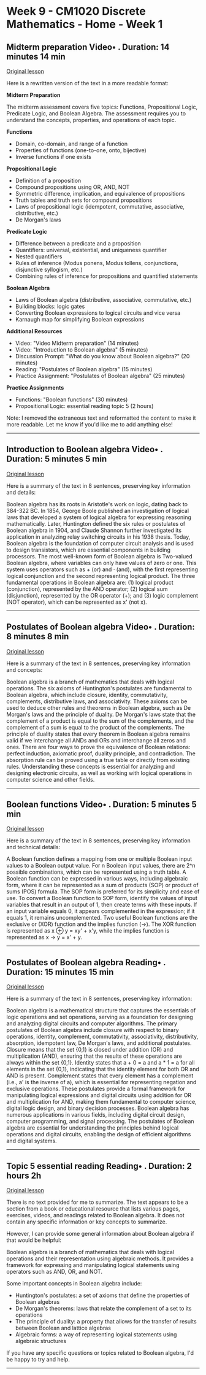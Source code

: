 # Week 9 - CM1020 Discrete Mathematics - Home - Week 1

## Midterm preparation Video• . Duration: 14 minutes 14 min

[Original lesson](https://www.coursera.org/learn/uol-discrete-mathematics/lecture/IA5MI/midterm-preparation)

Here is a rewritten version of the text in a more readable format:

**Midterm Preparation**

The midterm assessment covers five topics: Functions, Propositional Logic, Predicate Logic, and Boolean Algebra. The assessment requires you to understand the concepts, properties, and operations of each topic.

**Functions**

* Domain, co-domain, and range of a function
* Properties of functions (one-to-one, onto, bijective)
* Inverse functions if one exists

**Propositional Logic**

* Definition of a proposition
* Compound propositions using OR, AND, NOT
* Symmetric difference, implication, and equivalence of propositions
* Truth tables and truth sets for compound propositions
* Laws of propositional logic (idempotent, commutative, associative, distributive, etc.)
* De Morgan's laws

**Predicate Logic**

* Difference between a predicate and a proposition
* Quantifiers: universal, existential, and uniqueness quantifier
* Nested quantifiers
* Rules of inference (Modus ponens, Modus tollens, conjunctions, disjunctive syllogism, etc.)
* Combining rules of inference for propositions and quantified statements

**Boolean Algebra**

* Laws of Boolean algebra (distributive, associative, commutative, etc.)
* Building blocks: logic gates
* Converting Boolean expressions to logical circuits and vice versa
* Karnaugh map for simplifying Boolean expressions

**Additional Resources**

* Video: "Video Midterm preparation" (14 minutes)
* Video: "Introduction to Boolean algebra" (5 minutes)
* Discussion Prompt: "What do you know about Boolean algebra?" (20 minutes)
* Reading: "Postulates of Boolean algebra" (15 minutes)
* Practice Assignment: "Postulates of Boolean algebra" (25 minutes)

**Practice Assignments**

* Functions: "Boolean functions" (30 minutes)
* Propositional Logic: essential reading topic 5 (2 hours)

Note: I removed the extraneous text and reformatted the content to make it more readable. Let me know if you'd like me to add anything else!

---

## Introduction to Boolean algebra Video• . Duration: 5 minutes 5 min

[Original lesson](https://www.coursera.org/learn/uol-discrete-mathematics/lecture/e0vBy/introduction-to-boolean-algebra)

Here is a summary of the text in 8 sentences, preserving key information and details:

Boolean algebra has its roots in Aristotle's work on logic, dating back to 384-322 BC. In 1854, George Boole published an investigation of logical laws that developed a system of logical algebra for expressing reasoning mathematically. Later, Huntington defined the six rules or postulates of Boolean algebra in 1904, and Claude Shannon further investigated its application in analyzing relay switching circuits in his 1938 thesis. Today, Boolean algebra is the foundation of computer circuit analysis and is used to design transistors, which are essential components in building processors. The most well-known form of Boolean algebra is Two-valued Boolean algebra, where variables can only have values of zero or one. This system uses operators such as + (or) and · (and), with the first representing logical conjunction and the second representing logical product. The three fundamental operations in Boolean algebra are: (1) logical product (conjunction), represented by the AND operator; (2) logical sum (disjunction), represented by the OR operator (+); and (3) logic complement (NOT operator), which can be represented as x' (not x).

---

## Postulates of Boolean algebra Video• . Duration: 8 minutes 8 min

[Original lesson](https://www.coursera.org/learn/uol-discrete-mathematics/lecture/mUmjb/postulates-of-boolean-algebra)

Here is a summary of the text in 8 sentences, preserving key information and concepts:

Boolean algebra is a branch of mathematics that deals with logical operations. The six axioms of Huntington's postulates are fundamental to Boolean algebra, which include closure, identity, commutativity, complements, distributive laws, and associativity. These axioms can be used to deduce other rules and theorems in Boolean algebra, such as De Morgan's laws and the principle of duality. De Morgan's laws state that the complement of a product is equal to the sum of the complements, and the complement of a sum is equal to the product of the complements. The principle of duality states that every theorem in Boolean algebra remains valid if we interchange all ANDs and ORs and interchange all zeros and ones. There are four ways to prove the equivalence of Boolean relations: perfect induction, axiomatic proof, duality principle, and contradiction. The absorption rule can be proved using a true table or directly from existing rules. Understanding these concepts is essential for analyzing and designing electronic circuits, as well as working with logical operations in computer science and other fields.

---

## Boolean functions Video• . Duration: 5 minutes 5 min

[Original lesson](https://www.coursera.org/learn/uol-discrete-mathematics/lecture/DsDb9/boolean-functions)

Here is a summary of the text in 8 sentences, preserving key information and technical details:

A Boolean function defines a mapping from one or multiple Boolean input values to a Boolean output value. For n Boolean input values, there are 2^n possible combinations, which can be represented using a truth table. A Boolean function can be expressed in various ways, including algebraic form, where it can be represented as a sum of products (SOP) or product of sums (POS) formula. The SOP form is preferred for its simplicity and ease of use. To convert a Boolean function to SOP form, identify the values of input variables that result in an output of 1, then create terms with these inputs. If an input variable equals 0, it appears complemented in the expression; if it equals 1, it remains uncomplemented. Two useful Boolean functions are the exclusive or (XOR) function and the implies function (→). The XOR function is represented as x ⊕ y = xy' + x'y, while the implies function is represented as x → y = x' + y.

---

## Postulates of Boolean algebra Reading• . Duration: 15 minutes 15 min

[Original lesson](https://www.coursera.org/learn/uol-discrete-mathematics/supplement/07fgj/postulates-of-boolean-algebra)

Here is a summary of the text in 8 sentences, preserving key information:

Boolean algebra is a mathematical structure that captures the essentials of logic operations and set operations, serving as a foundation for designing and analyzing digital circuits and computer algorithms. The primary postulates of Boolean algebra include closure with respect to binary operations, identity, complement, commutativity, associativity, distributivity, absorption, idempotent law, De Morgan's laws, and additional postulates. Closure means that the set {0,1} is closed under addition (OR) and multiplication (AND), ensuring that the results of these operations are always within the set {0,1}. Identity states that a + 0 = a and a * 1 = a for all elements in the set {0,1}, indicating that the identity element for both OR and AND is present. Complement states that every element has a complement (i.e., a' is the inverse of a), which is essential for representing negation and exclusive operations. These postulates provide a formal framework for manipulating logical expressions and digital circuits using addition for OR and multiplication for AND, making them fundamental to computer science, digital logic design, and binary decision processes. Boolean algebra has numerous applications in various fields, including digital circuit design, computer programming, and signal processing. The postulates of Boolean algebra are essential for understanding the principles behind logical operations and digital circuits, enabling the design of efficient algorithms and digital systems.

---

## Topic 5 essential reading Reading• . Duration: 2 hours 2h

[Original lesson](https://www.coursera.org/learn/uol-discrete-mathematics/supplement/4rQcO/topic-5-essential-reading)

There is no text provided for me to summarize. The text appears to be a section from a book or educational resource that lists various pages, exercises, videos, and readings related to Boolean algebra. It does not contain any specific information or key concepts to summarize.

However, I can provide some general information about Boolean algebra if that would be helpful:

Boolean algebra is a branch of mathematics that deals with logical operations and their representation using algebraic methods. It provides a framework for expressing and manipulating logical statements using operators such as AND, OR, and NOT.

Some important concepts in Boolean algebra include:

* Huntington's postulates: a set of axioms that define the properties of Boolean algebras
* De Morgan's theorems: laws that relate the complement of a set to its operations
* The principle of duality: a property that allows for the transfer of results between Boolean and lattice algebras
* Algebraic forms: a way of representing logical statements using algebraic structures

If you have any specific questions or topics related to Boolean algebra, I'd be happy to try and help.

---

